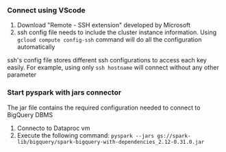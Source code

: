 ### Connect using VScode

1) Download "Remote - SSH extension" developed by Microsoft
2) ssh config file needs to include the cluster instance information. Using `gcloud compute config-ssh` command will do all the configuration automatically

ssh's config file stores different ssh configurations to access each key easily. For example, using only `ssh hostname` will connect without any other parameter

### Start pyspark with jars connector

The jar file contains the required configuration needed to connect to BigQuery DBMS

1) Connecto to Dataproc vm
2) Execute the following command: `pyspark --jars gs://spark-lib/bigquery/spark-bigquery-with-dependencies_2.12-0.31.0.jar`

